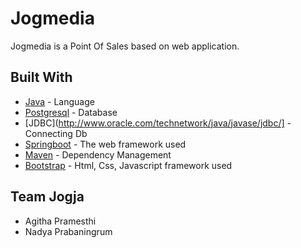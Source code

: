 # Jogmedia

Jogmedia is a Point Of Sales based on web application.

## Built With

* [Java](https://www.java.com/) - Language
* [Postgresql](https://www.postgresql.org/) - Database
* [JDBC](http://www.oracle.com/technetwork/java/javase/jdbc/] - Connecting Db
* [Springboot](https://projects.spring.io/spring-boot/) - The web framework used
* [Maven](https://maven.apache.org/) - Dependency Management
* [Bootstrap](getbootstrap.com) - Html, Css, Javascript framework used

## Team Jogja

* Agitha Pramesthi
* Nadya Prabaningrum

